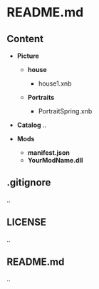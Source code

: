 # README.md

## Content

- **Picture**
  - **house**
    - house1.xnb
      
  - **Portraits**
      - PortraitSpring.xnb

- **Catalog**
..

- **Mods**
  - **manifest.json**
  - **YourModName.dll**

## .gitignore
..
## LICENSE
..
## README.md
..
